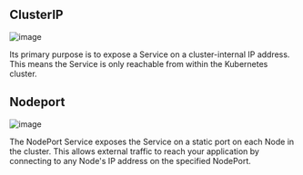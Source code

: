 ## ClusterIP


![image](https://github.com/user-attachments/assets/556c52c9-b923-4ae3-815a-b59ec3930a39)


Its primary purpose is to expose a Service on a cluster-internal IP address. This means the Service is only reachable from within the Kubernetes cluster.


## Nodeport


![image](https://github.com/user-attachments/assets/892d04ad-83ef-4b06-804c-5fbb79b06360)


The NodePort Service exposes the Service on a static port on each Node in the cluster. This allows external traffic to reach your application by connecting to any Node's IP address on the specified NodePort.
